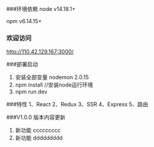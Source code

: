###环境依赖
node v14.18.1+

npm v6.14.15+

### 欢迎访问
http://110.42.129.167:3000/

###部署启动
1. 安装全部变量
   nodemon 2.0.15
2. npm install  //安装node运行环境
3. npm run dev


###特性
1、React 
2、Redux 
3、SSR 
4、Express 
5、路由



###V1.0.0 版本内容更新
1. 新功能     ccccccccc
2. 新功能     ddddddddd